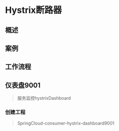 # Hystrix断路器

## 概述

## 案例

## 工作流程

## 仪表盘9001

> 服务监控hystrixDashboard

### 创建工程

> SpringCloud-consumer-hystrix-dashboard9001
